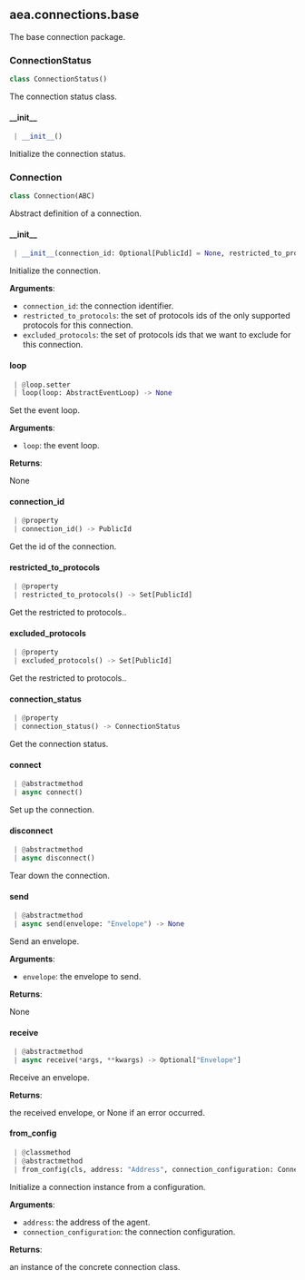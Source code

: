 <a name=".aea.connections.base"></a>
## aea.connections.base

The base connection package.

<a name=".aea.connections.base.ConnectionStatus"></a>
### ConnectionStatus

```python
class ConnectionStatus()
```

The connection status class.

<a name=".aea.connections.base.ConnectionStatus.__init__"></a>
#### \_\_init\_\_

```python
 | __init__()
```

Initialize the connection status.

<a name=".aea.connections.base.Connection"></a>
### Connection

```python
class Connection(ABC)
```

Abstract definition of a connection.

<a name=".aea.connections.base.Connection.__init__"></a>
#### \_\_init\_\_

```python
 | __init__(connection_id: Optional[PublicId] = None, restricted_to_protocols: Optional[Set[PublicId]] = None, excluded_protocols: Optional[Set[PublicId]] = None)
```

Initialize the connection.

**Arguments**:

- `connection_id`: the connection identifier.
- `restricted_to_protocols`: the set of protocols ids of the only supported protocols for this connection.
- `excluded_protocols`: the set of protocols ids that we want to exclude for this connection.

<a name=".aea.connections.base.Connection.loop"></a>
#### loop

```python
 | @loop.setter
 | loop(loop: AbstractEventLoop) -> None
```

Set the event loop.

**Arguments**:

- `loop`: the event loop.

**Returns**:

None

<a name=".aea.connections.base.Connection.connection_id"></a>
#### connection\_id

```python
 | @property
 | connection_id() -> PublicId
```

Get the id of the connection.

<a name=".aea.connections.base.Connection.restricted_to_protocols"></a>
#### restricted\_to\_protocols

```python
 | @property
 | restricted_to_protocols() -> Set[PublicId]
```

Get the restricted to protocols..

<a name=".aea.connections.base.Connection.excluded_protocols"></a>
#### excluded\_protocols

```python
 | @property
 | excluded_protocols() -> Set[PublicId]
```

Get the restricted to protocols..

<a name=".aea.connections.base.Connection.connection_status"></a>
#### connection\_status

```python
 | @property
 | connection_status() -> ConnectionStatus
```

Get the connection status.

<a name=".aea.connections.base.Connection.connect"></a>
#### connect

```python
 | @abstractmethod
 | async connect()
```

Set up the connection.

<a name=".aea.connections.base.Connection.disconnect"></a>
#### disconnect

```python
 | @abstractmethod
 | async disconnect()
```

Tear down the connection.

<a name=".aea.connections.base.Connection.send"></a>
#### send

```python
 | @abstractmethod
 | async send(envelope: "Envelope") -> None
```

Send an envelope.

**Arguments**:

- `envelope`: the envelope to send.

**Returns**:

None

<a name=".aea.connections.base.Connection.receive"></a>
#### receive

```python
 | @abstractmethod
 | async receive(*args, **kwargs) -> Optional["Envelope"]
```

Receive an envelope.

**Returns**:

the received envelope, or None if an error occurred.

<a name=".aea.connections.base.Connection.from_config"></a>
#### from\_config

```python
 | @classmethod
 | @abstractmethod
 | from_config(cls, address: "Address", connection_configuration: ConnectionConfig) -> "Connection"
```

Initialize a connection instance from a configuration.

**Arguments**:

- `address`: the address of the agent.
- `connection_configuration`: the connection configuration.

**Returns**:

an instance of the concrete connection class.

